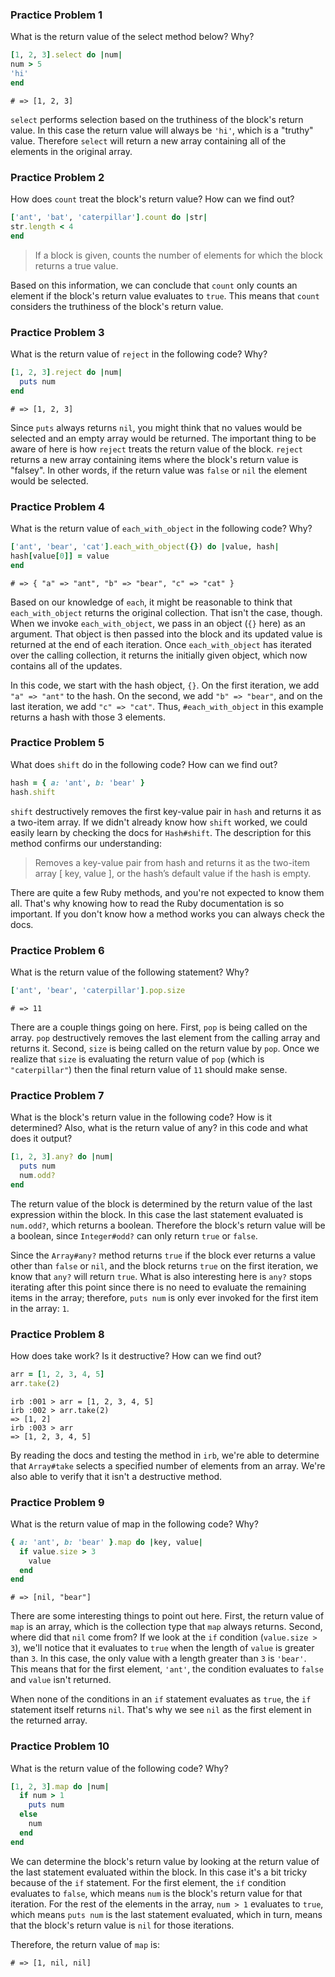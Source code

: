 ### Practice Problem 1

What is the return value of the select method below? Why?

```ruby
[1, 2, 3].select do |num|
num > 5
'hi'
end
```

```
# => [1, 2, 3]
```

`select` performs selection based on the truthiness of the block's return value. In this case the return value will always be `'hi'`, which is a "truthy" value. Therefore `select` will return a new array containing all of the elements in the original array.

### Practice Problem 2

How does `count` treat the block's return value? How can we find out?

```ruby
['ant', 'bat', 'caterpillar'].count do |str|
str.length < 4
end
```

> If a block is given, counts the number of elements for which the block returns a true value.

Based on this information, we can conclude that `count` only counts an element if the block's return value evaluates to `true`. This means that `count` considers the truthiness of the block's return value.

### Practice Problem 3

What is the return value of `reject` in the following code? Why?

```ruby
[1, 2, 3].reject do |num|
  puts num
end
```

```
# => [1, 2, 3]
```

Since `puts` always returns `nil`, you might think that no values would be selected and an empty array would be returned. The important thing to be aware of here is how `reject` treats the return value of the block. `reject` returns a new array containing items where the block's return value is "falsey". In other words, if the return value was `false` or `nil` the element would be selected.

### Practice Problem 4

What is the return value of `each_with_object` in the following code? Why?

```ruby
['ant', 'bear', 'cat'].each_with_object({}) do |value, hash|
hash[value[0]] = value
end
```

```
# => { "a" => "ant", "b" => "bear", "c" => "cat" }
```

Based on our knowledge of `each`, it might be reasonable to think that `each_with_object` returns the original collection. That isn't the case, though. When we invoke `each_with_object`, we pass in an object (`{}` here) as an argument. That object is then passed into the block and its updated value is returned at the end of each iteration. Once `each_with_object` has iterated over the calling collection, it returns the initially given object, which now contains all of the updates.

In this code, we start with the hash object, `{}`. On the first iteration, we add `"a" => "ant"` to the hash. On the second, we add `"b" => "bear"`, and on the last iteration, we add `"c" => "cat"`. Thus, `#each_with_object` in this example returns a hash with those 3 elements.

### Practice Problem 5

What does `shift` do in the following code? How can we find out?

```ruby
hash = { a: 'ant', b: 'bear' }
hash.shift
```

`shift` destructively removes the first key-value pair in `hash` and returns it as a two-item array. If we didn't already know how `shift` worked, we could easily learn by checking the docs for `Hash#shift`. The description for this method confirms our understanding:

> Removes a key-value pair from hash and returns it as the two-item array [ key, value ], or the hash’s default value if the hash is empty.

There are quite a few Ruby methods, and you're not expected to know them all. That's why knowing how to read the Ruby documentation is so important. If you don't know how a method works you can always check the docs.

### Practice Problem 6

What is the return value of the following statement? Why?

```ruby
['ant', 'bear', 'caterpillar'].pop.size
```

```
# => 11
```

There are a couple things going on here. First, `pop` is being called on the array. `pop` destructively removes the last element from the calling array and returns it. Second, `size` is being called on the return value by `pop`. Once we realize that `size` is evaluating the return value of `pop` (which is `"caterpillar"`) then the final return value of `11` should make sense.

### Practice Problem 7

What is the block's return value in the following code? How is it determined? Also, what is the return value of any? in this code and what does it output?

```ruby
[1, 2, 3].any? do |num|
  puts num
  num.odd?
end
```

The return value of the block is determined by the return value of the last expression within the block. In this case the last statement evaluated is `num.odd?`, which returns a boolean. Therefore the block's return value will be a boolean, since `Integer#odd?` can only return `true` or `false`.

Since the `Array#any?` method returns `true` if the block ever returns a value other than `false` or `nil`, and the block returns `true` on the first iteration, we know that `any?` will return `true`. What is also interesting here is `any?` stops iterating after this point since there is no need to evaluate the remaining items in the array; therefore, `puts num` is only ever invoked for the first item in the array: `1`.

### Practice Problem 8

How does take work? Is it destructive? How can we find out?

```ruby
arr = [1, 2, 3, 4, 5]
arr.take(2)
```

```
irb :001 > arr = [1, 2, 3, 4, 5]
irb :002 > arr.take(2)
=> [1, 2]
irb :003 > arr
=> [1, 2, 3, 4, 5]
```

By reading the docs and testing the method in `irb`, we're able to determine that `Array#take` selects a specified number of elements from an array. We're also able to verify that it isn't a destructive method.

### Practice Problem 9

What is the return value of map in the following code? Why?

```ruby
{ a: 'ant', b: 'bear' }.map do |key, value|
  if value.size > 3
    value
  end
end
```

```
# => [nil, "bear"]
```

There are some interesting things to point out here. First, the return value of `map` is an array, which is the collection type that `map` always returns. Second, where did that `nil` come from? If we look at the `if` condition (`value.size > 3`), we'll notice that it evaluates to `true` when the length of `value` is greater than `3`. In this case, the only value with a length greater than `3` is `'bear'`. This means that for the first element, `'ant'`, the condition evaluates to `false` and `value` isn't returned.

When none of the conditions in an `if` statement evaluates as `true`, the `if` statement itself returns `nil`. That's why we see `nil` as the first element in the returned array.

### Practice Problem 10

What is the return value of the following code? Why?

```ruby
[1, 2, 3].map do |num|
  if num > 1
    puts num
  else
    num
  end
end
```

We can determine the block's return value by looking at the return value of the last statement evaluated within the block. In this case it's a bit tricky because of the `if` statement. For the first element, the `if` condition evaluates to `false`, which means `num` is the block's return value for that iteration. For the rest of the elements in the array, `num > 1` evaluates to `true`, which means `puts num` is the last statement evaluated, which in turn, means that the block's return value is `nil` for those iterations.

Therefore, the return value of `map` is:

```
# => [1, nil, nil]
```

